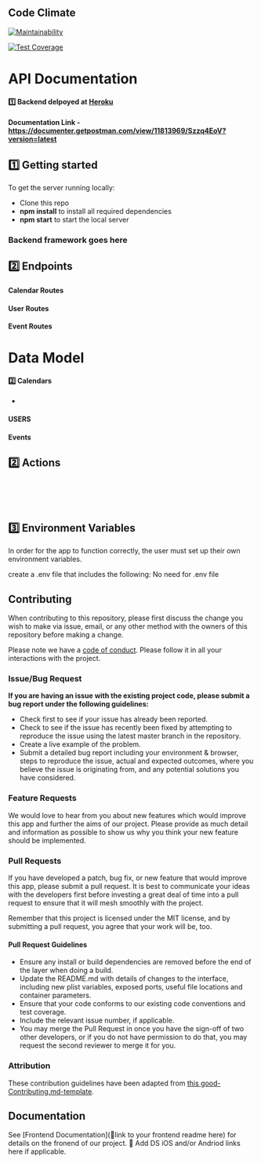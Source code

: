 ## Code Climate
[![Maintainability](https://api.codeclimate.com/v1/badges/9dbd40cc5a146921dc69/maintainability)](https://codeclimate.com/github/Lambda-School-Labs/school-calendar-be/maintainability)

[![Test Coverage](https://api.codeclimate.com/v1/badges/9dbd40cc5a146921dc69/test_coverage)](https://codeclimate.com/github/Lambda-School-Labs/school-calendar-be/test_coverage)

# API Documentation

#### 1️⃣ Backend delpoyed at [Heroku](https://lab17-makata.herokuapp.com) <br>
#### Documentation Link - https://documenter.getpostman.com/view/11813969/Szzq4EoV?version=latest

## 1️⃣ Getting started

To get the server running locally:

- Clone this repo
- **npm install** to install all required dependencies
- **npm start** to start the local server


### Backend framework goes here



## 2️⃣ Endpoints



#### Calendar Routes


#### User Routes


#### Event Routes


# Data Model



#### 2️⃣ Calendars

-
#### USERS


#### Events



## 2️⃣ Actions



<br>
<br>
<br>


## 3️⃣ Environment Variables

In order for the app to function correctly, the user must set up their own environment variables.

create a .env file that includes the following:
No need for .env file
    
## Contributing

When contributing to this repository, please first discuss the change you wish to make via issue, email, or any other method with the owners of this repository before making a change.

Please note we have a [code of conduct](./code_of_conduct.md). Please follow it in all your interactions with the project.

### Issue/Bug Request

 **If you are having an issue with the existing project code, please submit a bug report under the following guidelines:**
 - Check first to see if your issue has already been reported.
 - Check to see if the issue has recently been fixed by attempting to reproduce the issue using the latest master branch in the repository.
 - Create a live example of the problem.
 - Submit a detailed bug report including your environment & browser, steps to reproduce the issue, actual and expected outcomes,  where you believe the issue is originating from, and any potential solutions you have considered.

### Feature Requests

We would love to hear from you about new features which would improve this app and further the aims of our project. Please provide as much detail and information as possible to show us why you think your new feature should be implemented.

### Pull Requests

If you have developed a patch, bug fix, or new feature that would improve this app, please submit a pull request. It is best to communicate your ideas with the developers first before investing a great deal of time into a pull request to ensure that it will mesh smoothly with the project.

Remember that this project is licensed under the MIT license, and by submitting a pull request, you agree that your work will be, too.

#### Pull Request Guidelines

- Ensure any install or build dependencies are removed before the end of the layer when doing a build.
- Update the README.md with details of changes to the interface, including new plist variables, exposed ports, useful file locations and container parameters.
- Ensure that your code conforms to our existing code conventions and test coverage.
- Include the relevant issue number, if applicable.
- You may merge the Pull Request in once you have the sign-off of two other developers, or if you do not have permission to do that, you may request the second reviewer to merge it for you.

### Attribution

These contribution guidelines have been adapted from [this good-Contributing.md-template](https://gist.github.com/PurpleBooth/b24679402957c63ec426).

## Documentation

See [Frontend Documentation](🚫link to your frontend readme here) for details on the fronend of our project.
🚫 Add DS iOS and/or Andriod links here if applicable.
